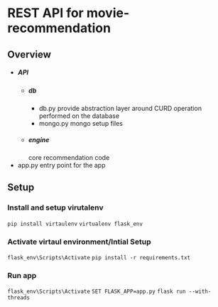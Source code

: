 # REST API for movie-recommendation
## Overview

- ##### API
    - ##### db 
        - db.py
            provide abstraction layer around CURD operation performed on the database
        - mongo.py
            mongo setup files
    -   ##### engine
        core recommendation code
- app.py
    entry point for the app 


## Setup 
### Install and setup virutalenv 

` pip install virtaulenv `
` virtualenv flask_env `

### Activate virtaul environment/Intial Setup

`flask_env\Scripts\Activate`
`pip install -r requirements.txt`

### Run app 

`flask_env\Scripts\Activate`
`SET FLASK_APP=app.py`
`flask run --with-threads`
